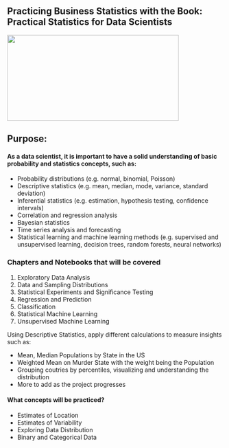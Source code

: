 ## Practicing Business Statistics with the Book: Practical Statistics for Data Scientists

<img src="https://media.giphy.com/media/ohdY5OaQmUmVW/giphy.gif" width="400" height="200"/>

## Purpose:

#### As a data scientist, it is important to have a solid understanding of basic probability and statistics concepts, such as:

+ Probability distributions (e.g. normal, binomial, Poisson)
+ Descriptive statistics (e.g. mean, median, mode, variance, standard deviation)
+ Inferential statistics (e.g. estimation, hypothesis testing, confidence intervals)
+ Correlation and regression analysis
+ Bayesian statistics
+ Time series analysis and forecasting
+ Statistical learning and machine learning methods (e.g. supervised and unsupervised learning, decision trees, random forests, neural networks)

### Chapters and Notebooks that will be covered

1. Exploratory Data Analysis
2. Data and Sampling Distributions
3. Statistical Experiments and Significance Testing
4. Regression and Prediction
5. Classification
6. Statistical Machine Learning
7. Unsupervised Machine Learning

Using Descriptive Statistics, apply different calculations to measure insights such as:

+ Mean, Median Populations by State in the US
+ Weighted Mean on Murder State with the weight being the Population
+ Grouping coutries by percentiles, visualizing and understanding the distribution
+ More to add as the project progresses

#### What concepts will be practiced?

+ Estimates of Location
+ Estimates of Variability
+ Exploring Data Distribution
+ Binary and Categorical Data
